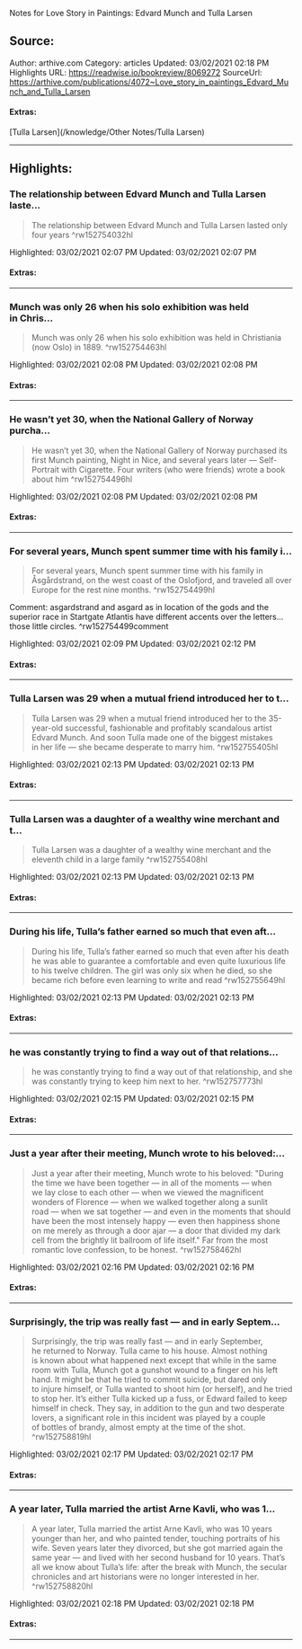Notes for Love Story in Paintings: Edvard Munch and Tulla Larsen

## Source:
Author: arthive.com
Category: articles
Updated: 03/02/2021 02:18 PM
Highlights URL: https://readwise.io/bookreview/8069272
SourceUrl: https://arthive.com/publications/4072~Love_story_in_paintings_Edvard_Munch_and_Tulla_Larsen


#### Extras:
[Tulla Larsen](/knowledge/Other Notes/Tulla Larsen)

 
-----
 ## Highlights:

### The relationship between Edvard Munch and Tulla Larsen laste...
>The relationship between Edvard Munch and Tulla Larsen lasted only four years ^rw152754032hl


Highlighted: 03/02/2021 02:07 PM
Updated: 03/02/2021 02:07 PM


#### Extras:



------

### Munch was only 26 when his solo exhibition was held in Chris...
>Munch was only 26 when his solo exhibition was held in Christiania (now Oslo) in 1889. ^rw152754463hl


Highlighted: 03/02/2021 02:08 PM
Updated: 03/02/2021 02:08 PM


#### Extras:



------

### He wasn’t yet 30, when the National Gallery of Norway purcha...
>He wasn’t yet 30, when the National Gallery of Norway purchased its first Munch painting, Night in Nice, and several years later — Self-Portrait with Cigarette. Four writers (who were friends) wrote a book about him ^rw152754496hl


Highlighted: 03/02/2021 02:08 PM
Updated: 03/02/2021 02:08 PM


#### Extras:



------

### For several years, Munch spent summer time with his family i...
>For several years, Munch spent summer time with his family in Åsgårdstrand, on the west coast of the Oslofjord, and traveled all over Europe for the rest nine months. ^rw152754499hl

Comment: asgardstrand and asgard as in location of the gods and the superior race in Startgate Atlantis have different accents over the letters... those little circles. ^rw152754499comment

Highlighted: 03/02/2021 02:09 PM
Updated: 03/02/2021 02:12 PM


#### Extras:



------

### Tulla Larsen was 29 when a mutual friend introduced her to t...
>Tulla Larsen was 29 when a mutual friend introduced her to the 35-year-old successful, fashionable and profitably scandalous artist Edvard Munch. And soon Tulla made one of the biggest mistakes in her life — she became desperate to marry him. ^rw152755405hl


Highlighted: 03/02/2021 02:13 PM
Updated: 03/02/2021 02:13 PM


#### Extras:



------

### Tulla Larsen was a daughter of a wealthy wine merchant and t...
>Tulla Larsen was a daughter of a wealthy wine merchant and the eleventh child in a large family ^rw152755408hl


Highlighted: 03/02/2021 02:13 PM
Updated: 03/02/2021 02:13 PM


#### Extras:



------

### During his life, Tulla’s father earned so much that even aft...
>During his life, Tulla’s father earned so much that even after his death he was able to guarantee a comfortable and even quite luxurious life to his twelve children. The girl was only six when he died, so she became rich before even learning to write and read ^rw152755649hl


Highlighted: 03/02/2021 02:13 PM
Updated: 03/02/2021 02:13 PM


#### Extras:



------

### he was constantly trying to find a way out of that relations...
>he was constantly trying to find a way out of that relationship, and she was constantly trying to keep him next to her. ^rw152757773hl


Highlighted: 03/02/2021 02:15 PM
Updated: 03/02/2021 02:15 PM


#### Extras:



------

### Just a year after their meeting, Munch wrote to his beloved:...
>Just a year after their meeting, Munch wrote to his beloved: &quot;During the time we have been together — in all of the moments — when we lay close to each other — when we viewed the magnificent wonders of Florence — when we walked together along a sunlit road — when we sat together — and even in the moments that should have been the most intensely happy — even then happiness shone on me merely as through a door ajar — a door that divided my dark cell from the brightly lit ballroom of life itself.&quot; Far from the most romantic love confession, to be honest. ^rw152758462hl


Highlighted: 03/02/2021 02:16 PM
Updated: 03/02/2021 02:16 PM


#### Extras:



------

### Surprisingly, the trip was really fast — and in early Septem...
>Surprisingly, the trip was really fast — and in early September, he returned to Norway. Tulla came to his house. Almost nothing is known about what happened next except that while in the same room with Tulla, Munch got a gunshot wound to a finger on his left hand. It might be that he tried to commit suicide, but dared only to injure himself, or Tulla wanted to shoot him (or herself), and he tried to stop her. It’s either Tulla kicked up a fuss, or Edward failed to keep himself in check. They say, in addition to the gun and two desperate lovers, a significant role in this incident was played by a couple of bottles of brandy, almost empty at the time of the shot. ^rw152758819hl


Highlighted: 03/02/2021 02:17 PM
Updated: 03/02/2021 02:17 PM


#### Extras:



------

### A year later, Tulla married the artist Arne Kavli, who was 1...
>A year later, Tulla married the artist Arne Kavli, who was 10 years younger than her, and who painted tender, touching portraits of his wife. Seven years later they divorced, but she got married again the same year — and lived with her second husband for 10 years. That’s all we know about Tulla’s life: after the break with Munch, the secular chronicles and art historians were no longer interested in her. ^rw152758820hl


Highlighted: 03/02/2021 02:18 PM
Updated: 03/02/2021 02:18 PM


#### Extras:



------


